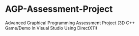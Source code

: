 # AGP-Assessment-Project
Advanced Graphical Programming Assessment Project (3D C++ Game/Demo In Visual Studio Using DirectX11)
